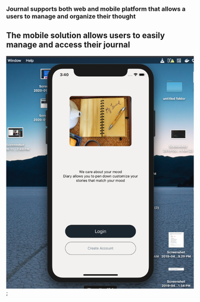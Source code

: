### Journal supports both web and mobile platform that allows a users to manage and organize their thought

## The mobile solution allows users to easily manage and access their journal


![Login Screen](login_screen.png);